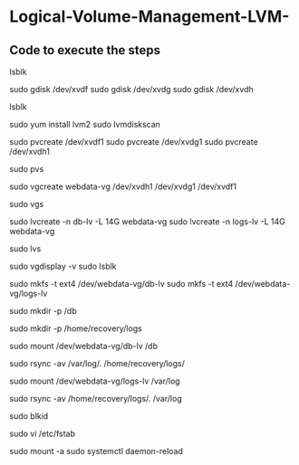 # Logical-Volume-Management-LVM-
## Code to execute the steps


lsblk

sudo gdisk /dev/xvdf
sudo gdisk /dev/xvdg
sudo gdisk /dev/xvdh

lsblk

sudo yum install lvm2
sudo lvmdiskscan

sudo pvcreate /dev/xvdf1
sudo pvcreate /dev/xvdg1
sudo pvcreate /dev/xvdh1

sudo pvs

sudo vgcreate webdata-vg /dev/xvdh1 /dev/xvdg1 /dev/xvdf1

sudo vgs

sudo lvcreate -n db-lv -L 14G webdata-vg
sudo lvcreate -n logs-lv -L 14G webdata-vg

sudo lvs

sudo vgdisplay -v
sudo lsblk

sudo mkfs -t ext4 /dev/webdata-vg/db-lv
sudo mkfs -t ext4 /dev/webdata-vg/logs-lv

sudo mkdir -p /db

sudo mkdir -p /home/recovery/logs

sudo mount /dev/webdata-vg/db-lv /db

sudo rsync -av /var/log/. /home/recovery/logs/

sudo mount /dev/webdata-vg/logs-lv /var/log

sudo rsync -av /home/recovery/logs/. /var/log

sudo blkid

sudo vi /etc/fstab

sudo mount -a
sudo systemctl daemon-reload